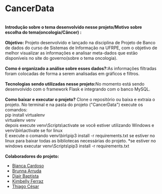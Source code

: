 # CancerData
<br>
<strong>Introdução sobre o tema desenvolvido nesse projeto/Motivo sobre escolha do tema(oncologia/Câncer) :</strong> 
<br/>
<br/>
<strong>Objetivo:</strong>
Projeto desenvolvido e lançado na disciplina de Projeto de Banco de dados do curso de Sistemas de Informação na UFRPE, com o objetivo de melhor visualizar as informações
e analisar meta-dados que estão disponíveis no site do governo(sobre o tema oncologia). 
<br/>
<br/>
<strong>Como é organizado a análise sobre esses dados?:</strong>As informações filtradas foram colocadas de forma a serem analisadas em gráficos e filtros.
<br/>
<br/>
<strong>Tecnologias sendo utilizadas nesse projeto:</strong>No momento está sendo desenvolvido com o framework Flask e integrando com o banco MySQL.
<br/>
<br/>
<strong>Como baixar e executar o projeto?</strong>
Clone o repositório ou baixa e extraia o projeto.
No terminal e na pasta do projeto ("CancerData") execute os comandos: 
<br>pip install virtualenv 
<br>virtualenv venv
<br>depois execute venv\Scripts\activate se você estiver utilizando Windows e venv\bin\activate se for linux
<br>E execute o comando venv\bin\pip3 install -r requirements.txt            se estiver no linux para baixar todas as bibliotecas necessárias do projeto. *se estiver no windows executar venv\Scripts\pip3 install -r requirements.txt
<br/>
<br/>
<strong>Colaboradores do projeto:</strong>
<ul>
  <li><a href="https://github.com/biigue">Bianca Cardoso</a></li>
  <li><a href="">Brunna Arruda</a></li>
  <li><a href="">Djair Baptista</a></li>
  <li><a href="https://github.com/kimbellyf">Kimbelly Ferraz</a></li>
  <li><a href="">Thiago César</a></li>
</ul>
